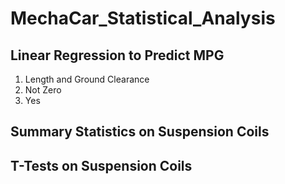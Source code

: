 # MechaCar_Statistical_Analysis

## Linear Regression to Predict MPG
1. Length and Ground Clearance 
2. Not Zero
3. Yes

## Summary Statistics on Suspension Coils



## T-Tests on Suspension Coils